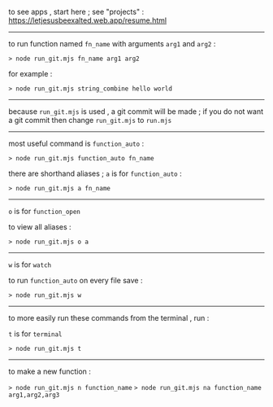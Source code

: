 to see apps , start here ; see "projects" : 
https://letjesusbeexalted.web.app/resume.html

---

to run function named `fn_name` with arguments `arg1` and `arg2` :

`> node run_git.mjs fn_name arg1 arg2`

for example :

`> node run_git.mjs string_combine hello world`

---

because `run_git.mjs` is used , a git commit will be made ; if you do not want a git commit then change `run_git.mjs` to `run.mjs` 

---

most useful command is `function_auto` : 

`> node run_git.mjs function_auto fn_name`

there are shorthand aliases ; `a` is for `function_auto` :

`> node run_git.mjs a fn_name`

---

`o` is for `function_open`

to view all aliases :

`> node run_git.mjs o a`

---

`w` is for `watch`

to run `function_auto` on every file save : 

`> node run_git.mjs w`

---

to more easily run these commands from the terminal , run : 

`t` is for `terminal`

`> node run_git.mjs t`

---

to make a new function :

`> node run_git.mjs n function_name`
`> node run_git.mjs na function_name arg1,arg2,arg3`
